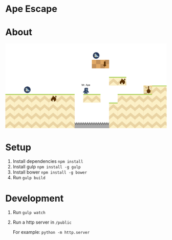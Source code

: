 # Ape Escape

# About

![Ape Escape](preview.png)

# Setup

1. Install dependencies `npm install`
2. Install gulp `npm install -g gulp`
3. Install bower `npm install -g bower`
4. Run `gulp build`

# Development

1. Run `gulp watch`
2. Run a http server in `/public`

    For example: `python -m http.server`
